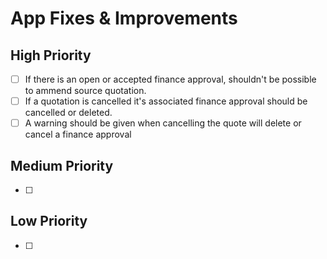 # App Fixes & Improvements

## High Priority
- [ ] If there is an open or accepted finance approval, shouldn't be possible to ammend source quotation.
- [ ] If a quotation is cancelled it's associated finance approval should be cancelled or deleted.
- [ ] A warning should be given when cancelling the quote will delete or cancel a finance approval

## Medium Priority  
- [ ] 

## Low Priority
- [ ] 
